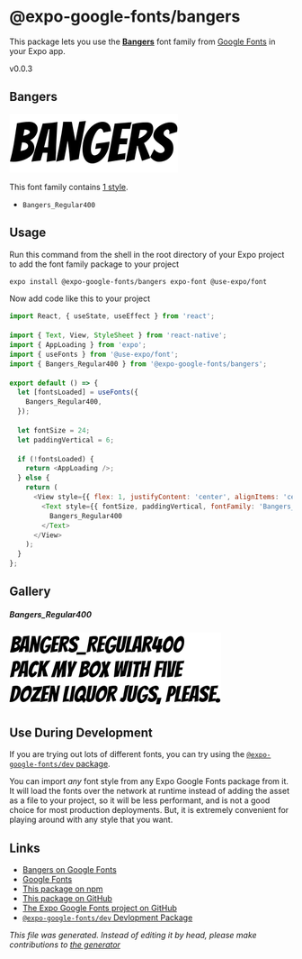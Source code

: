 # @expo-google-fonts/bangers

This package lets you use the [**Bangers**](https://fonts.google.com/specimen/Bangers) font family from [Google Fonts](https://fonts.google.com/) in your Expo app.

v0.0.3

## Bangers

![Bangers](./font-family.png)

This font family contains [1 style](#gallery).

- `Bangers_Regular400`

## Usage

Run this command from the shell in the root directory of your Expo project to add the font family package to your project
```sh
expo install @expo-google-fonts/bangers expo-font @use-expo/font
```

Now add code like this to your project
```js
import React, { useState, useEffect } from 'react';

import { Text, View, StyleSheet } from 'react-native';
import { AppLoading } from 'expo';
import { useFonts } from '@use-expo/font';
import { Bangers_Regular400 } from '@expo-google-fonts/bangers';

export default () => {
  let [fontsLoaded] = useFonts({
    Bangers_Regular400,
  });

  let fontSize = 24;
  let paddingVertical = 6;

  if (!fontsLoaded) {
    return <AppLoading />;
  } else {
    return (
      <View style={{ flex: 1, justifyContent: 'center', alignItems: 'center' }}>
        <Text style={{ fontSize, paddingVertical, fontFamily: 'Bangers_Regular400' }}>
          Bangers_Regular400
        </Text>
      </View>
    );
  }
};

```

## Gallery

##### Bangers_Regular400
![Bangers_Regular400](./42a6646ed15dc91b9430f7e69e6259203235b48fa12c9cc10b6b72afab348de0.ttf.png)


## Use During Development

If you are trying out lots of different fonts, you can try using the [`@expo-google-fonts/dev` package](https://www.npmjs.com/package/@expo-google-fonts/dev).

You can import *any* font style from any Expo Google Fonts package from it. It will load the fonts
over the network at runtime instead of adding the asset as a file to your project, so it will be 
less performant, and is not a good choice for most production deployments. But, it is extremely convenient
for playing around with any style that you want.

## Links

- [Bangers on Google Fonts](https://fonts.google.com/specimen/Bangers)
- [Google Fonts](https://fonts.google.com/)
- [This package on npm](https://www.npmjs.com/package/@expo-google-fonts/bangers)
- [This package on GitHub](https://github.com/expo/google-fonts/tree/master/font-packages/bangers)
- [The Expo Google Fonts project on GitHub](https://github.com/expo/google-fonts)
- [`@expo-google-fonts/dev` Devlopment Package](https://github.com/expo/google-fonts/tree/master/font-packages/dev)


*This file was generated. Instead of editing it by head, please make contributions to [the generator](https://github.com/expo/google-fonts/tree/master/packages/generator)*
